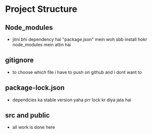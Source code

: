 # Project Structure

## Node_modules
- jitni bhi dependency hai "package.json" mein woh sbb install hokr node_modules mein attin hai

## gitignore
- to choose which file i have to push on github and i dont want to

## package-lock.json
- dependcies ka stable version yaha prr lock kr diya jata hai

## src and public
- all work is done here